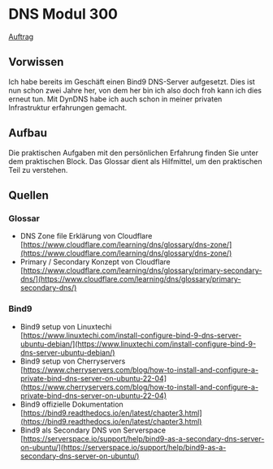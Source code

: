 # DNS Modul 300
[Auftrag](https://olat.bbw.ch/auth/RepositoryEntry/635961710/CourseNode/109192337476214/path%3D~~DNS/0)  
## Vorwissen
Ich habe bereits im Geschäft einen Bind9 DNS-Server aufgesetzt. Dies ist nun schon zwei Jahre her, von dem her bin ich also doch froh kann ich dies erneut tun. Mit DynDNS habe ich auch schon in meiner privaten Infrastruktur erfahrungen gemacht.

## Aufbau
Die praktischen Aufgaben mit den persönlichen Erfahrung finden Sie unter dem praktischen Block.
Das Glossar dient als Hilfmittel, um den praktischen Teil zu verstehen.

## Quellen
### Glossar
- DNS Zone file Erklärung von Cloudflare  
[https://www.cloudflare.com/learning/dns/glossary/dns-zone/](https://www.cloudflare.com/learning/dns/glossary/dns-zone/)  
- Primary / Secondary Konzept von Cloudflare  
[https://www.cloudflare.com/learning/dns/glossary/primary-secondary-dns/](https://www.cloudflare.com/learning/dns/glossary/primary-secondary-dns/)

### Bind9
- Bind9 setup von Linuxtechi  
[https://www.linuxtechi.com/install-configure-bind-9-dns-server-ubuntu-debian/](https://www.linuxtechi.com/install-configure-bind-9-dns-server-ubuntu-debian/)
- Bind9 setup von Cherryservers  
[https://www.cherryservers.com/blog/how-to-install-and-configure-a-private-bind-dns-server-on-ubuntu-22-04](https://www.cherryservers.com/blog/how-to-install-and-configure-a-private-bind-dns-server-on-ubuntu-22-04)
- Bind9 offizielle Dokumentation  
[https://bind9.readthedocs.io/en/latest/chapter3.html](https://bind9.readthedocs.io/en/latest/chapter3.html)
- Bind9 als Secondary DNS von Serverspace  
[https://serverspace.io/support/help/bind9-as-a-secondary-dns-server-on-ubuntu/](https://serverspace.io/support/help/bind9-as-a-secondary-dns-server-on-ubuntu/)
